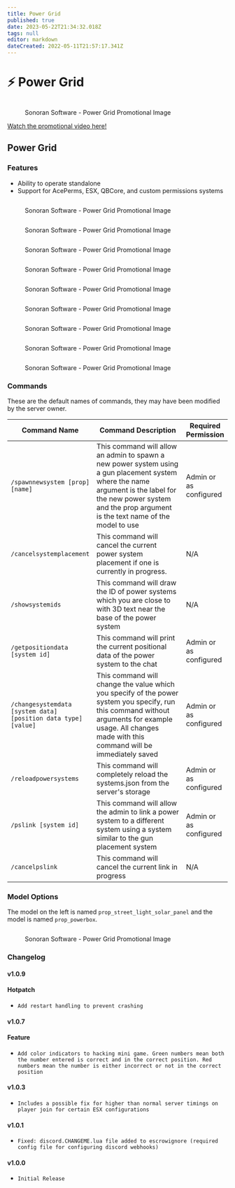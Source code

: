 ```yaml
---
title: Power Grid
published: true
date: 2023-05-22T21:34:32.018Z
tags: null
editor: markdown
dateCreated: 2022-05-11T21:57:17.341Z
---
```


# ⚡ Power Grid

<figure><img src="../../power-system/power-grid.png" alt=""><figcaption><p>Sonoran Software - Power Grid Promotional Image</p></figcaption></figure>

[Watch the promotional video here!](https://youtu.be/3JhmcqlOWv8)

## Power Grid

### Features

* Ability to operate standalone
* Support for AcePerms, ESX, QBCore, and custom permissions systems        &#x20;

<figure><img src="../../power-system/ps-minigame.png" alt=""><figcaption><p>Sonoran Software - Power Grid Promotional Image</p></figcaption></figure>

<figure><img src="../../speed-camera/notification-feature.png" alt=""><figcaption><p>Sonoran Software - Power Grid Promotional Image</p></figcaption></figure>

<figure><img src="../../power-system/ps-cad-integration.png" alt=""><figcaption><p>Sonoran Software - Power Grid Promotional Image</p></figcaption></figure>

<figure><img src="../../power-system/ps-in-game-blips.png" alt=""><figcaption><p>Sonoran Software - Power Grid Promotional Image</p></figcaption></figure>

<figure><img src="../../speed-camera/auto-update-feature.png" alt=""><figcaption><p>Sonoran Software - Power Grid Promotional Image</p></figcaption></figure>

<figure><img src="../../power-system/ps-gun-placement-system.png" alt=""><figcaption><p>Sonoran Software - Power Grid Promotional Image</p></figcaption></figure>

<figure><img src="../../power-system/ps-discord-webhooks.png" alt=""><figcaption><p>Sonoran Software - Power Grid Promotional Image</p></figcaption></figure>

<figure><img src="../../power-system/ps-highly-configurable.png" alt=""><figcaption><p>Sonoran Software - Power Grid Promotional Image</p></figcaption></figure>

<figure><img src="../../speed-camera/translate-feature.png" alt=""><figcaption><p>Sonoran Software - Power Grid Promotional Image</p></figcaption></figure>

### Commands

These are the default names of commands, they may have been modified by the server owner.

<table><thead><tr><th>Command Name</th><th width="298.3333333333333">Command Description</th><th>Required Permission</th></tr></thead><tbody><tr><td><code>/spawnnewsystem [prop] [name]</code></td><td>This command will allow an admin to spawn a new power system using a gun placement system where the name argument is the label for the new power system and the prop argument is the text name of the model to use</td><td>Admin or as configured</td></tr><tr><td><code>/cancelsystemplacement</code></td><td>This command will cancel the current power system placement if one is currently in progress.</td><td>N/A</td></tr><tr><td><code>/showsystemids</code></td><td>This command will draw the ID of power systems which you are close to with 3D text near the base of the power system</td><td>N/A</td></tr><tr><td><code>/getpositiondata [system id]</code></td><td>This command will print the current positional data of the power system to the chat</td><td>Admin or as configured</td></tr><tr><td><code>/changesystemdata [system data] [position data type] [value]</code></td><td>This command will change the value which you specify of the power system you specify, run this command without arguments for example usage. All changes made with this command will be immediately saved</td><td>Admin or as configured</td></tr><tr><td><code>/reloadpowersystems</code></td><td>This command will completely reload the systems.json from the server's storage</td><td>Admin or as configured</td></tr><tr><td><code>/pslink [system id]</code></td><td>This command will allow the admin to link a power system to a different system using a system similar to the gun placement system</td><td>Admin or as configured</td></tr><tr><td><code>/cancelpslink</code></td><td>This command will cancel the current link in progress</td><td>N/A</td></tr></tbody></table>

### Model Options

&#x20;The model on the left is named `prop_street_light_solar_panel` and the model is named `prop_powerbox`.

<figure><img src="../../power-system/ps-model-options-feature.png" alt=""><figcaption><p>Sonoran Software - Power Grid Promotional Image</p></figcaption></figure>

### Changelog

#### v1.0.9

#### Hotpatch

* `Add restart handling to prevent crashing`

#### v1.0.7

#### Feature

* `Add color indicators to hacking mini game. Green numbers mean both the number entered is correct and in the correct position. Red numbers mean the number is either incorrect or not in the correct position`

#### v1.0.3

* `Includes a possible fix for higher than normal server timings on player join for certain ESX configurations`

#### v1.0.1

* `Fixed: discord.CHANGEME.lua file added to escrowignore (required config file for configuring discord webhooks)`

#### v1.0.0

* `Initial Release`
